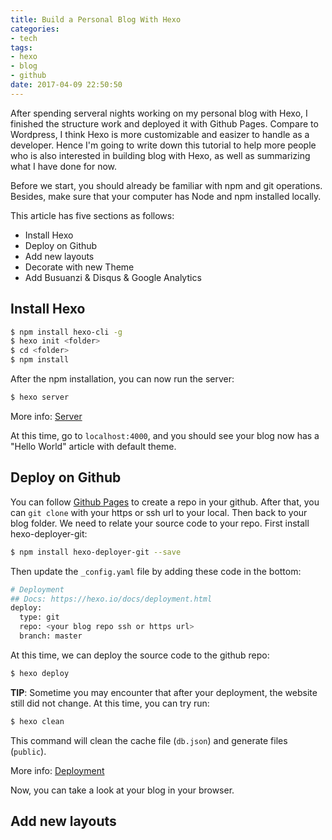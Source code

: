 ```yaml
---
title: Build a Personal Blog With Hexo
categories: 
- tech
tags: 
- hexo
- blog
- github
date: 2017-04-09 22:50:50
---
```


After spending serveral nights working on my personal blog with Hexo, I finished the structure work and deployed it with Github Pages. Compare to Wordpress, I think Hexo is more customizable and easizer to handle as a developer. Hence I'm going to write down this tutorial to help more people who is also interested in building blog with Hexo, as well as summarizing what I have done for now.

Before we start, you should already be familiar with npm and git operations. Besides, make sure that your computer has Node and npm installed locally.

This article has five sections as follows:

* Install Hexo
* Deploy on Github
* Add new layouts
* Decorate with new Theme
* Add Busuanzi & Disqus & Google Analytics

## Install Hexo

```bash
$ npm install hexo-cli -g
$ hexo init <folder>
$ cd <folder>
$ npm install
```

After the npm installation, you can now run the server:

```bash
$ hexo server
```

More info: [Server](https://hexo.io/docs/server.html)

At this time, go to `localhost:4000`, and you should see your blog now has a "Hello World" article with default theme.

## Deploy on Github

You can follow [Github Pages](https://pages.github.com/) to create a repo in your github. After that, you can `git clone` with your https or ssh url to your local.
Then back to your blog folder. We need to relate your source code to your repo. First install hexo-deployer-git:

```bash
$ npm install hexo-deployer-git --save
```

Then update the `_config.yaml` file by adding these code in the bottom:

```bash
# Deployment
## Docs: https://hexo.io/docs/deployment.html
deploy:
  type: git
  repo: <your blog repo ssh or https url>
  branch: master
```

At this time, we can deploy the source code to the github repo:

```bash
$ hexo deploy
```

**TIP**: Sometime you may encounter that after your deployment, the website still did not change. At this time, you can try run:

```bash
$ hexo clean
```

This command will clean the cache file (`db.json`) and generate files (`public`).

More info: [Deployment](https://hexo.io/docs/deployment.html)

Now, you can take a look at your blog in your browser.

## Add new layouts

